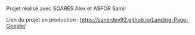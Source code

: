 Projet réalisé avec SOARES Alex et ASFOR Samir

Lien du projet en production :
https://samirdev92.github.io/Landing-Page-Google/